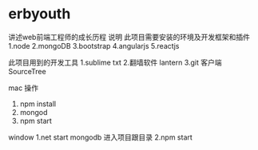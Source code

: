 # erbyouth
讲述web前端工程师的成长历程
说明
  此项目需要安装的环境及开发框架和插件
  1.node
  2.mongoDB
  3.bootstrap
  4.angularjs
  5.reactjs

  此项目用到的开发工具
  1.sublime txt
  2.翻墙软件 lantern
  3.git 客户端 SourceTree


  mac 操作
  1. npm install
  2. mongod
  2. npm start


  window 
  1.net start mongodb
  进入项目跟目录
  2.npm start